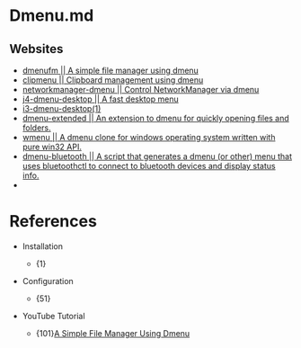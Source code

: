 # Dmenu.md

## Websites
* [dmenufm || A simple file manager using dmenu](https://github.com/huijunchen9260/dmenufm)
* [clipmenu || Clipboard management using dmenu](https://github.com/cdown/clipmenu)
* [networkmanager-dmenu || Control NetworkManager via dmenu](https://github.com/firecat53/networkmanager-dmenu)
* [j4-dmenu-desktop || A fast desktop menu](https://github.com/enkore/j4-dmenu-desktop)
* [i3-dmenu-desktop(1)](https://sarata.com/manpages/i3-dmenu-desktop.1.html)
* [dmenu-extended || An extension to dmenu for quickly opening files and folders.](https://github.com/MarkHedleyJones/dmenu-extended)
* [wmenu || A dmenu clone for windows operating system written with pure win32 API.](https://github.com/LinArcX/wmenu)
* [dmenu-bluetooth || A script that generates a dmenu (or other) menu that uses bluetoothctl to connect to bluetooth devices and display status info.](https://github.com/Layerex/dmenu-bluetooth)
* 


# References

* Installation
  * {1}

* Configuration
  * {51}

* YouTube Tutorial
  * {101}[A Simple File Manager Using Dmenu](https://www.youtube.com/watch?v=EyW6pRlWv6Q)
  